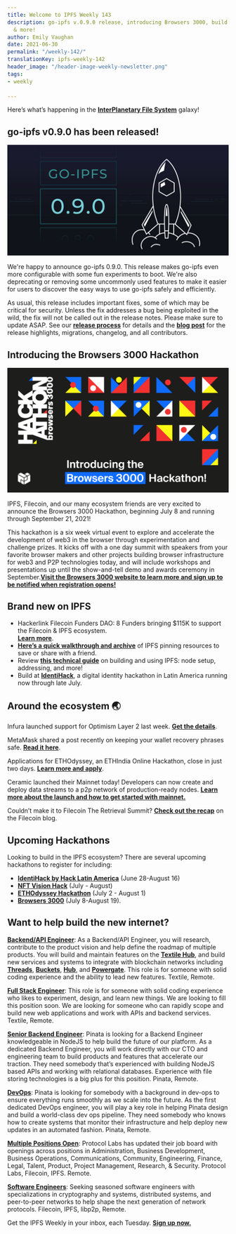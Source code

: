 ```yaml
---
title: Welcome to IPFS Weekly 143
description: go-ipfs v.0.9.0 release, introducing Browsers 3000, build at IdentiHack
  & more!
author: Emily Vaughan
date: 2021-06-30
permalink: "/weekly-142/"
translationKey: ipfs-weekly-142
header_image: "/header-image-weekly-newsletter.png"
tags:
- weekly

---
```

Here’s what’s happening in the [**InterPlanetary File System**](https://ipfs.io/) galaxy!

## go-ipfs v0.9.0 has been released!

![](../assets/ipfs-blog-release-0-9-0.jpg)

We're happy to announce go-ipfs 0.9.0. This release makes go-ipfs even more configurable with some fun experiments to boot. We're also deprecating or removing some uncommonly used features to make it easier for users to discover the easy ways to use go-ipfs safely and efficiently.

As usual, this release includes important fixes, some of which may be critical for security. Unless the fix addresses a bug being exploited in the wild, the fix will not be called out in the release notes. Please make sure to update ASAP. See our [**release process**](https://github.com/ipfs/go-ipfs/tree/master/docs/releases.md#security-fix-policy) for details and the [**blog post**](https://github.com/ipfs/go-ipfs/tree/master/docs/releases.md#security-fix-policy) for the release highlights, migrations, changelog, and all contributors.

## Introducing the Browsers 3000 Hackathon

![](../assets/browsers-3000-blog-image.png)

IPFS, Filecoin, and our many ecosystem friends are very excited to announce the Browsers 3000 Hackathon, beginning July 8 and running through September 21, 2021!

This hackathon is a six week virtual event to explore and accelerate the development of web3 in the browser through experimentation and challenge prizes. It kicks off with a one day summit with speakers from your favorite browser makers and other projects building browser infrastructure for web3 and P2P technologies today, and will include workshops and presentations up until the show-and-tell demo and awards ceremony in September.[**Visit the Browsers 3000 website to learn more and sign up to be notified when registration opens!**](https://events.protocol.ai/2021/browsers3000)

## Brand new on IPFS

* Hackerlink Filecoin Funders DAO: 8 Funders bringing $115K to support the Filecoin & IPFS ecosystem.  
  [**Learn more**](https://hidorahacks.medium.com/hackerlink-filecoin-funders-dao-8-funders-bringing-115k-to-support-filecoin-ecosystem-f9623128a32a).
* [**Here’s a quick walkthrough and archive**](https://github.com/hicetnunc2000/hicetnunc/wiki/IPFS-Pinning) of IPFS pinning resources to save or share with a friend.
* Review [**this technical guide**](https://www.freecodecamp.org/news/technical-guide-to-ipfs-decentralized-storage-of-web3/) on building and using IPFS: node setup, addressing, and more!
* Build at [**IdentiHack**](https://hacklatam.com/identihack-2021), a digital identity hackathon in Latin America running now through late July.

## Around the ecosystem 🌏

Infura launched support for Optimism Layer 2 last week. [**Get the details**](https://blog.infura.io/infura-launches-support-for-optimistic-ethereum/).

MetaMask shared a post recently on keeping your wallet recovery phrases safe. [**Read it here**](https://consensys.net/blog/metamask/why-keeping-secrets-is-essential-for-web3/?utm_content=169490016&utm_medium=social&utm_source=twitter&hss_channel=tw-3278906401).

Applications for ETHOdyssey, an ETHIndia Online Hackathon, close in just two days. [**Learn more and apply**](https://ethodyssey.devfolio.co/#about).

Ceramic launched their Mainnet today! Developers can now create and deploy data streams to a p2p network of production-ready nodes. [**Learn more about the launch and how to get started with mainnet.**](https://blog.ceramic.network/ceramic-mainnet-is-live/)

Couldn’t make it to Filecoin The Retrieval Summit? [**Check out the recap**](https://filecoin.io/blog/posts/the-evolution-of-a-lotus-node/) on the Filecoin blog.

## Upcoming Hackathons

Looking to build in the IPFS ecosystem? There are several upcoming hackathons to register for including:

* [**IdentiHack by Hack Latin America**](https://hacklatam.com/identihack-2021) (June 28-August 16)
* [**NFT Vision Hack**](https://www.nftvisionhack.com/) (July - August)
* [**ETHOdyssey Hackathon**](https://ethodyssey.devfolio.co/) (July 2 - August 1)
* [**Browsers 3000**](https://events.protocol.ai/2021/browsers3000) (July 8-August 19).

## Want to help build the new internet?

[**Backend/API Engineer**](https://boards.greenhouse.io/textileio/jobs/4017981004): As a Backend/API Engineer, you will research, contribute to the product vision and help define the roadmap of multiple products. You will build and maintain features on the [**Textile Hub**](https://github.com/textileio/textile), and build new services and systems to integrate with blockchain networks including [**Threads**](https://github.com/textileio/go-threads), [**Buckets**](https://github.com/textileio/go-buckets), [**Hub**](https://github.com/textileio/textile), and [**Powergate**](https://github.com/textileio/powergate). This role is for someone with solid coding experience and the ability to lead new features. Textile, Remote.

[**Full Stack Engineer**](https://boards.greenhouse.io/textileio/jobs/4017984004): This role is for someone with solid coding experience who likes to experiment, design, and learn new things. We are looking to fill this position soon. We are looking for someone who can rapidly scope and build new web applications and work with APIs and backend services. Textile, Remote.

[**Senior Backend Engineer**](https://pinata.cloud/careers#2): Pinata is looking for a Backend Engineer knowledgeable in NodeJS to help build the future of our platform. As a dedicated Backend Engineer, you will work directly with our CTO and engineering team to build products and features that accelerate our traction. They need somebody that’s experienced with building NodeJS based APIs and working with relational databases. Experience with file storing technologies is a big plus for this position. Pinata, Remote.

[**DevOps**](https://pinata.cloud/careers#1): Pinata is looking for somebody with a background in dev-ops to ensure everything runs smoothly as we scale into the future. As the first dedicated DevOps engineer, you will play a key role in helping Pinata design and build a world-class dev ops pipeline. They need somebody who knows how to create systems that monitor their infrastructure and help deploy new updates in an automated fashion. Pinata, Remote.

[**Multiple Positions Open**](https://jobs.lever.co/protocol): Protocol Labs has updated their job board with openings across positions in Administration, Business Development, Business Operations, Communications, Community, Engineering, Finance, Legal, Talent, Product, Project Management, Research, & Security. Protocol Labs, Filecoin, IPFS. Remote.

[**Software Engineers**](https://jobs.lever.co/protocol): Seeking seasoned software engineers with specializations in cryptography and systems, distributed systems, and peer-to-peer networks to help shape the next generation of network protocols. Filecoin, IPFS, libp2p, Remote.

Get the IPFS Weekly in your inbox, each Tuesday. [**Sign up now.**](https://ipfs.us4.list-manage.com/subscribe?u=25473244c7d18b897f5a1ff6b&id=cad54b2230)